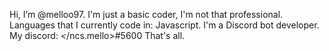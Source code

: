 Hi, I’m @melloo97.
I'm just a basic coder, I'm not that professional.
Languages that I currently code in: Javascript.
I'm a Discord bot developer.
My discord: </ncs.mello>#5600
That's all.
